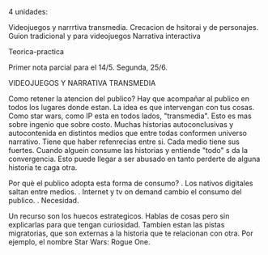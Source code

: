 4 unidades:

Videojuegos y narrrtiva transmedia.
Crecacion de hsitorai y de personajes.
Guion tradicional y para videojuegos
Narrativa interactiva

Teorica-practica

Primer nota parcial para el 14/5.
Segunda, 25/6.

VIDEOJUEGOS Y NARRATIVA TRANSMEDIA

Como retener la atencion del publico?
Hay que acompañar al publico en todos los lugares donde estan. La idea es que intervengan con tus cosas.
Como star wars, como IP esta en todos lados, "transmedia".
Esto es mas sobre ingenio que sobre costo.
Muchas historias autoconclusivas y autocontenida en distintos medios que entre todas conformen universo narrativo.
Tiene que haber refenrecias entre si.
Cada medio tiene sus fuertes.
Cuando alguein consume las historias y entiende "todo" s da la convergencia.
Esto puede llegar a ser abusado en tanto perderte de alguna historia te caga otra.


Por què el publico adopta esta forma de consumo?
. Los nativos digitales saltan entre medios.
. Internet y tv on demand cambio el consumo del publico.
. Necesidad.


Un recurso son los huecos estrategicos. Hablas de cosas pero sin explicarlas para que tengan curiosidad.
Tambien estan las pistas migratorias, que son externas a la historia que te relacionan con otra. Por ejemplo, el nombre Star Wars: Rogue One.
